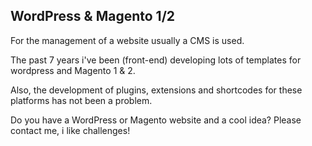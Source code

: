 ## WordPress & Magento 1/2

For the management of a website usually a CMS is used.

The past 7 years i've been (front-end) developing lots of templates for wordpress and Magento 1 & 2.

Also, the development of plugins, extensions and shortcodes for these platforms has not been a problem.

Do you have a WordPress or Magento website and a cool idea? Please contact me, i like challenges!